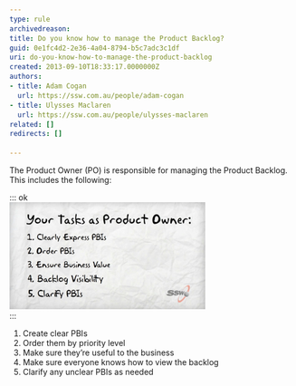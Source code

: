```yaml
---
type: rule
archivedreason: 
title: Do you know how to manage the Product Backlog?
guid: 0e1fc4d2-2e36-4a04-8794-b5c7adc3c1df
uri: do-you-know-how-to-manage-the-product-backlog
created: 2013-09-10T18:33:17.0000000Z
authors:
- title: Adam Cogan
  url: https://ssw.com.au/people/adam-cogan
- title: Ulysses Maclaren
  url: https://ssw.com.au/people/ulysses-maclaren
related: []
redirects: []

---
```


The Product Owner (PO) is responsible for managing the Product Backlog. This includes the following:  

::: ok  
![Figure: PO responsibilities regarding the Backlog from the        “What is a Product Owner” video](po-tasks.jpg)  
:::

<!--endintro-->

1. Create clear PBIs
2. Order them by priority level
3. Make sure they’re useful to the business
4. Make sure everyone knows how to view the backlog
5. Clarify any unclear PBIs as needed
